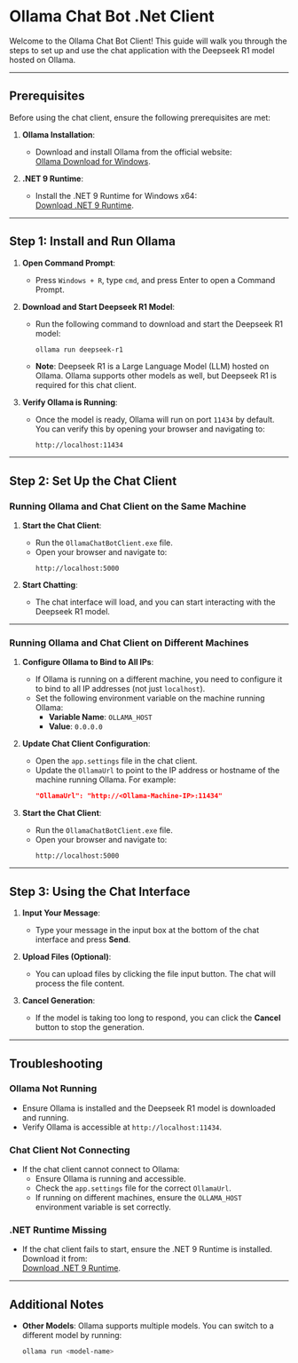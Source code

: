 # Ollama Chat Bot .Net Client

Welcome to the Ollama Chat Bot Client! This guide will walk you through the steps to set up and use the chat application with the Deepseek R1 model hosted on Ollama.

---

## Prerequisites

Before using the chat client, ensure the following prerequisites are met:

1. **Ollama Installation**:
   - Download and install Ollama from the official website:  
     [Ollama Download for Windows](https://ollama.com/download/windows).

2. **.NET 9 Runtime**:
   - Install the .NET 9 Runtime for Windows x64:  
     [Download .NET 9 Runtime](https://dotnet.microsoft.com/en-us/download/dotnet/9.0).

---

## Step 1: Install and Run Ollama

1. **Open Command Prompt**:
   - Press `Windows + R`, type `cmd`, and press Enter to open a Command Prompt.

2. **Download and Start Deepseek R1 Model**:
   - Run the following command to download and start the Deepseek R1 model:
     ```bash
     ollama run deepseek-r1
     ```
   - **Note**: Deepseek R1 is a Large Language Model (LLM) hosted on Ollama. Ollama supports other models as well, but Deepseek R1 is required for this chat client.

3. **Verify Ollama is Running**:
   - Once the model is ready, Ollama will run on port `11434` by default. You can verify this by opening your browser and navigating to:
     ```
     http://localhost:11434
     ```

---

## Step 2: Set Up the Chat Client

### Running Ollama and Chat Client on the Same Machine

1. **Start the Chat Client**:
   - Run the `OllamaChatBotClient.exe` file.
   - Open your browser and navigate to:
     ```
     http://localhost:5000
     ```

2. **Start Chatting**:
   - The chat interface will load, and you can start interacting with the Deepseek R1 model.

---

### Running Ollama and Chat Client on Different Machines

1. **Configure Ollama to Bind to All IPs**:
   - If Ollama is running on a different machine, you need to configure it to bind to all IP addresses (not just `localhost`).
   - Set the following environment variable on the machine running Ollama:
     - **Variable Name**: `OLLAMA_HOST`
     - **Value**: `0.0.0.0`

2. **Update Chat Client Configuration**:
   - Open the `app.settings` file in the chat client.
   - Update the `OllamaUrl` to point to the IP address or hostname of the machine running Ollama. For example:
     ```json
     "OllamaUrl": "http://<Ollama-Machine-IP>:11434"
     ```

3. **Start the Chat Client**:
   - Run the `OllamaChatBotClient.exe` file.
   - Open your browser and navigate to:
     ```
     http://localhost:5000
     ```

---

## Step 3: Using the Chat Interface

1. **Input Your Message**:
   - Type your message in the input box at the bottom of the chat interface and press **Send**.

2. **Upload Files (Optional)**:
   - You can upload files by clicking the file input button. The chat will process the file content.

3. **Cancel Generation**:
   - If the model is taking too long to respond, you can click the **Cancel** button to stop the generation.

---

## Troubleshooting

### Ollama Not Running
- Ensure Ollama is installed and the Deepseek R1 model is downloaded and running.
- Verify Ollama is accessible at `http://localhost:11434`.

### Chat Client Not Connecting
- If the chat client cannot connect to Ollama:
  - Ensure Ollama is running and accessible.
  - Check the `app.settings` file for the correct `OllamaUrl`.
  - If running on different machines, ensure the `OLLAMA_HOST` environment variable is set correctly.

### .NET Runtime Missing
- If the chat client fails to start, ensure the .NET 9 Runtime is installed. Download it from:  
  [Download .NET 9 Runtime](https://dotnet.microsoft.com/en-us/download/dotnet/9.0).

---

## Additional Notes

- **Other Models**: Ollama supports multiple models. You can switch to a different model by running:
  ```bash
  ollama run <model-name>
